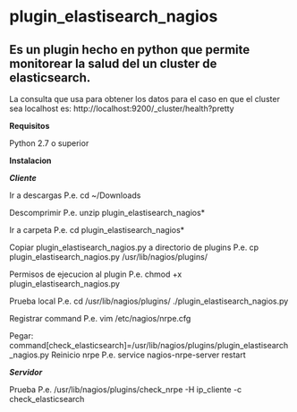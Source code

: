 # plugin_elastisearch_nagios
## Es un plugin hecho en python que permite monitorear la salud del un cluster de elasticsearch.
La consulta que usa para obtener los datos para el caso en que el cluster sea localhost es:
http://localhost:9200/_cluster/health?pretty</p>

**Requisitos**

Python 2.7 o superior

**Instalacion**

***Cliente***

Ir a descargas
P.e. cd ~/Downloads

Descomprimir
P.e. unzip plugin_elastisearch_nagios*

Ir a carpeta
P.e. cd plugin_elastisearch_nagios*

Copiar plugin_elastisearch_nagios.py a directorio de plugins
P.e. cp plugin_elastisearch_nagios.py /usr/lib/nagios/plugins/

Permisos de ejecucion al plugin
P.e. chmod +x plugin_elastisearch_nagios.py

Prueba local
P.e. cd /usr/lib/nagios/plugins/
./plugin_elastisearch_nagios.py

Registrar command
P.e. vim /etc/nagios/nrpe.cfg

Pegar: command[check_elasticsearch]=/usr/lib/nagios/plugins/plugin_elastisearch_nagios.py
Reinicio nrpe
P.e. service nagios-nrpe-server restart

***Servidor***

Prueba
P.e. /usr/lib/nagios/plugins/check_nrpe -H ip_cliente -c check_elasticsearch




